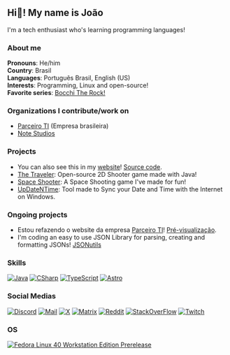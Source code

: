 ## Hi👋! My name is João
I'm a tech enthusiast who's learning programming languages!

### About me
**Pronouns**: He/him<br>
**Country**: Brasil<br>
**Languages**: Português Brasil, English (US)<br>
**Interests**: Programming, Linux and open-source!<br>
**Favorite series**: [Bocchi The Rock!](https://www.crunchyroll.com/series/GXJHM3P19/bocchi-the-rock)<br>
<!-- [![GitHub Status](https://github-readme-stats.vercel.app/api?username=retrozinndev&theme=blue-green)](https://docs.github.com/articles/why-are-my-contributions-not-showing-up-on-my-profile) -->

### Organizations I contribute/work on
- [Parceiro TI](https://parceiroti.com.br) (Empresa brasileira)
- [Note Studios](https://notestudios.retrozinn.dev)

### Projects
 - You can also see this in my [website](https://retrozinn.dev)! [Source code](https://github.com/retrozinndev/retrozinn.dev).
 - [The Traveler](https://github.com/notestudios/TheTraveler): Open-source 2D Shooter game made with Java!
 - [Space Shooter](https://github.com/retrozinndev/SpaceShooter): A Space Shooting game I've made for fun!
 - [UpDateNTime](https://github.com/retrozinndev/UpDateNTime): Tool made to Sync your Date and Time with the Internet on Windows.

### Ongoing projects
 - Estou refazendo o website da empresa [Parceiro TI](https://parceiroti.com.br)! [Pré-visualização](https://parceiroti.github.io).
 - I'm coding an easy to use JSON Library for parsing, creating and formatting JSONs! [JSONutils](https://github.com/retrozinndev/JSONutils)

### Skills
[![Java](https://img.shields.io/badge/Java-ED8B00?style=for-the-badge&logo=openjdk&logoColor=white)](https://openjdk.org/)
[![CSharp](https://img.shields.io/badge/C%23-239120?style=for-the-badge&logo=c-sharp&logoColor=white)](https://learn.microsoft.com/dotnet/csharp/)
[![TypeScript](https://img.shields.io/badge/TypeScript-007ACC?style=for-the-badge&logo=typescript&logoColor=white)](https://typescriptlang.com)
[![Astro](https://img.shields.io/badge/astro-%232C2052.svg?style=for-the-badge&logo=astro&logoColor=white)](https://astro.build)

### Social Medias
[![Discord](https://img.shields.io/badge/Discord-7289DA?style=for-the-badge&logo=discord&logoColor=white)](https://discord.com/users/568589231954591749)
[![Mail](https://img.shields.io/badge/Gmail-D14836?style=for-the-badge&logo=gmail&logoColor=white)](mailto:joaovodias@gmail.com)
[![X](https://img.shields.io/badge/X-000?style=for-the-badge&logo=x)](https://x.com/retrozinndev)
[![Matrix](https://img.shields.io/badge/matrix-000000?style=for-the-badge&logo=Matrix&logoColor=white)](https://matrix.to/#/@retrozinndev:matrix.org)
[![Reddit](https://img.shields.io/badge/Reddit-FF4500?style=for-the-badge&logo=reddit&logoColor=white)](https://www.reddit.com/user/Much_Clue7037)
[![StackOverFlow](https://img.shields.io/badge/Stack_Overflow-FE7A16?style=for-the-badge&logo=stack-overflow&logoColor=white)](https://stackoverflow.com/users/22116293/retrozinndev)
[![Twitch](https://img.shields.io/badge/Twitch-9146FF?style=for-the-badge&logo=twitch&logoColor=white)](https://www.twitch.tv/retrozinndev)
### OS
[![Fedora Linux 40 Workstation Edition Prerelease](https://img.shields.io/badge/Fedora-294172?style=for-the-badge&logo=fedora&logoColor=white)](https://fedoraproject.org/)
